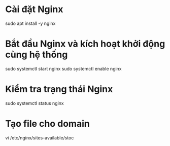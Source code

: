 # Cài đặt Nginx
sudo apt install -y nginx

# Bắt đầu Nginx và kích hoạt khởi động cùng hệ thống
sudo systemctl start nginx
sudo systemctl enable nginx

# Kiểm tra trạng thái Nginx
sudo systemctl status nginx

# Tạo file cho domain
vi /etc/nginx/sites-available/stoc